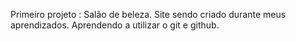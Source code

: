 Primeiro projeto : 
Salão de beleza.
Site sendo criado durante meus aprendizados.
Aprendendo a utilizar o git e github.
